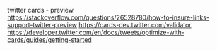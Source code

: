 

twitter cards - preview
https://stackoverflow.com/questions/26528780/how-to-insure-links-support-twitter-preview
https://cards-dev.twitter.com/validator
https://developer.twitter.com/en/docs/tweets/optimize-with-cards/guides/getting-started


